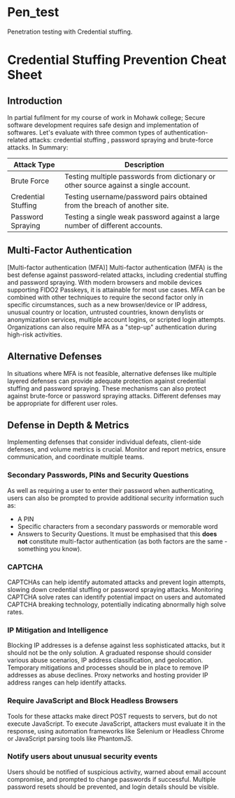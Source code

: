 # Pen_test
Penetration testing with Credential stuffing.  


# Credential Stuffing Prevention Cheat Sheet

## Introduction

In partial fufilment for my course of work in Mohawk college; Secure software development requires  safe design and implementation of softwares. Let's evaluate with  three common types of authentication-related attacks: credential stuffing , password spraying and brute-force attacks.  In Summary:

| Attack Type | Description |
|-------------|-------------|
| Brute Force | Testing multiple passwords from dictionary or other source against a single account. |
| Credential Stuffing | Testing username/password pairs obtained from the breach of another site. |
| Password Spraying | Testing a single weak password against a large number of different accounts.|

## Multi-Factor Authentication

[Multi-factor authentication (MFA)] Multi-factor authentication (MFA) is the best defense against password-related attacks, including credential stuffing and password spraying. With modern browsers and mobile devices supporting FIDO2 Passkeys, it is attainable for most use cases. MFA can be combined with other techniques to require the second factor only in specific circumstances, such as a new browser/device or IP address, unusual country or location, untrusted countries, known denylists or anonymization services, multiple account logins, or scripted login attempts. Organizations can also require MFA as a "step-up" authentication during high-risk activities.

## Alternative Defenses

In situations where MFA is not feasible, alternative defenses like multiple layered defenses can provide adequate protection against credential stuffing and password spraying. These mechanisms can also protect against brute-force or password spraying attacks. Different defenses may be appropriate for different user roles.

## Defense in Depth & Metrics

Implementing defenses that consider individual defeats, client-side defenses, and volume metrics is crucial. Monitor and report metrics, ensure communication, and coordinate multiple teams.

### Secondary Passwords, PINs and Security Questions

As well as requiring a user to enter their password when authenticating, users can also be prompted to provide additional security information such as:

- A PIN
- Specific characters from a secondary passwords or memorable word
- Answers to Security Questions.
It must be emphasised that this **does not** constitute multi-factor authentication (as both factors are the same - something you know).

### CAPTCHA

CAPTCHAs can help identify automated attacks and prevent login attempts, slowing down credential stuffing or password spraying attacks. Monitoring CAPTCHA solve rates can identify potential impact on users and automated CAPTCHA breaking technology, potentially indicating abnormally high solve rates.

### IP Mitigation and Intelligence

Blocking IP addresses is a defense against less sophisticated attacks, but it should not be the only solution. A graduated response should consider various abuse scenarios, IP address classification, and geolocation. Temporary mitigations and processes should be in place to remove IP addresses as abuse declines. Proxy networks and hosting provider IP address ranges can help identify attacks.

### Require JavaScript and Block Headless Browsers

Tools for these attacks make direct POST requests to servers, but do not execute JavaScript. To execute JavaScript, attackers must evaluate it in the response, using automation frameworks like Selenium or Headless Chrome or JavaScript parsing tools like PhantomJS.


### Notify users about unusual security events

Users should be notified of suspicious activity, warned about email account compromise, and prompted to change passwords if successful. Multiple password resets should be prevented, and login details should be visible.

